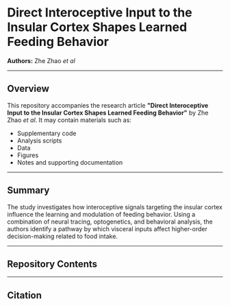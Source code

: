 # Direct Interoceptive Input to the Insular Cortex Shapes Learned Feeding Behavior

**Authors:** Zhe Zhao *et al*

---

## Overview

This repository accompanies the research article **"Direct Interoceptive Input to the Insular Cortex Shapes Learned Feeding Behavior"** by Zhe Zhao *et al*. It may contain materials such as:

- Supplementary code
- Analysis scripts
- Data
- Figures
- Notes and supporting documentation

---

## Summary

The study investigates how interoceptive signals targeting the insular cortex influence the learning and modulation of feeding behavior. Using a combination of neural tracing, optogenetics, and behavioral analysis, the authors identify a pathway by which visceral inputs affect higher-order decision-making related to food intake.

---

## Repository Contents


---

## Citation
